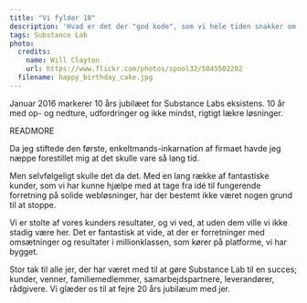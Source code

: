 ```yaml
---
title: "Vi fylder 10"
description: 'Hvad er det der "god kode", som vi hele tiden snakker om, egentligt?'
tags: Substance Lab
photo:
  credits:
    name: Will Clayton
    url: https://www.flickr.com/photos/spool32/5045502202
  filename: happy_birthday_cake.jpg
---
```


Januar 2016 markerer 10 års jubilæet for Substance Labs eksistens. 10 år med op- og nedture, udfordringer og ikke mindst, rigtigt lækre løsninger.

READMORE

Da jeg stiftede den første, enkeltmands-inkarnation af firmaet havde jeg næppe forestillet mig at det skulle vare så lang tid.

Men selvfølgeligt skulle det da det. Med en lang række af fantastiske kunder, som vi har kunne hjælpe med at tage fra idé til fungerende forretning på solide webløsninger, har der bestemt ikke været nogen grund til at stoppe.

Vi er stolte af vores kunders resultater, og vi ved, at uden dem ville vi ikke stadig være her. Det er fantastisk at vide, at der er forretninger med omsætninger og resultater i millionklassen, som kører på platforme, vi har bygget.

Stor tak til alle jer, der har været med til at gøre Substance Lab til en succes; kunder, venner, familiemedlemmer, samarbejdspartnere, leverandører, rådgivere. Vi glæder os til at fejre 20 års jubilæum med jer.
